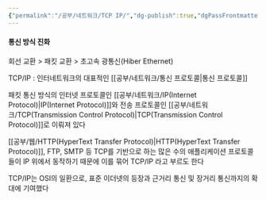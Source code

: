 ```yaml
---
{"permalink":"/공부/네트워크/TCP IP/","dg-publish":true,"dgPassFrontmatter":true}
---
```



#### 통신 방식 진화
회선 교환 > 패킷 교환 > 초고속 광통신(Hiber Ethernet)


TCP/IP : 인터네트워크의 대표적인 [[공부/네트워크/통신 프로토콜\|통신 프로토콜]]

패킷 통신 방식의 인터넷 프로토콜인 [[공부/네트워크/IP(Internet Protocol)\|IP(Internet Protocol)]]와 전송 프로토콜인 [[공부/네트워크/TCP(Transmission Control Protocol)\|TCP(Transmission Control Protocol)]]로 이뤄져 있다

[[공부/웹/HTTP(HyperText Transfer Protocol)\|HTTP(HyperText Transfer Protocol)]], FTP, SMTP 등 TCP를 기반으로 하는 많은 수의 애플리케이션 프로토콜들이 IP 위에서 동작하기 때문에 이를 묶어 TCP/IP 라고 부르도 한다

TCP/IP는 OSI의 일환으로, 표준 이더넷의 등장과 근거리 통신 및 장거리 통신까지의 확대에 기여했다